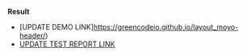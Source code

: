 **Result**

- [UPDATE DEMO LINK]https://greencodeio.github.io/layout_moyo-header/)
- [UPDATE TEST REPORT LINK](https://greencodeio.github.io/layout_moyo-header/report/html_report/)
